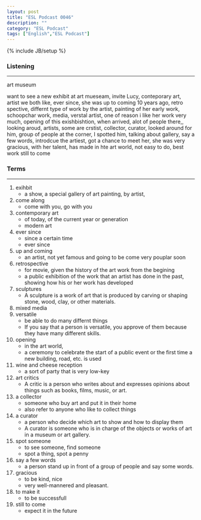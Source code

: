 ```yaml
---
layout: post
title: "ESL Podcast 0046"
description: ""
category: "ESL Podcast"
tags: ["English","ESL Podcast"]
---
```

{% include JB/setup %}

### Listening
-----
art museum

want to see a new exhibit at art mueseam, invite Lucy, conteporary art, artist we both like, ever since, she was up to coming 10 years ago, retro spective, differnt type of work by the artist, painting of her early work, schoopchar work, media, verstal artist, one of reason i like her work very much, opening of this exishbishtion, when arrived, alot of people there,, looking aroud, artists,  some are crstist, collector, curator, looked around for him, group of people at the corner, I spotted him, talking about gallery, say a few words, introdcue the artiest, got a chance to meet her, she was very gracious, with her talent, has made in hte art world, not easy to do, best work still to come


### Terms
--------
1. exihbit
    * a show, a special gallery of art painting, by artist, 
2. come along
    * come with you, go with you
3. contemporary art
    * of today, of the current year or generation
    * modern art
4. ever since
    * since a certain time
    * ever since
5. up and coming
    * an artist, not yet famous and going to be come very pouplar soon
6. retrospective
    * for movie, given the history of the art work from the begining
    * a public exhibition of the work that an artist has done in the past, showing how his or her work has developed
7. sculptures
    * A sculpture is a work of art that is produced by carving or shaping stone, wood, clay, or other materials.
8. mixed media
8. versatile
    * be able to do many differnt things
    * If you say that a person is versatile, you approve of them because they have many different skills.
9. opening
    * in the art world, 
    * a ceremony to celebrate the start of a public event or the first time a new building, road, etc. is used
10. wine and cheese reception
    * a sort of party that is very low-key
11. art critics
    * A critic is a person who writes about and expresses opinions about things such as books, films, music, or art.
12. a collector
    * someone who buy art and put it in their home
    * also refer to anyone who like to collect things
13. a curator
    * a person who decide which art to show and how to display them
    * A curator is someone who is in charge of the objects or works of art in a museum or art gallery.
14. spot someone
    * to see someone, find someone
    * spot a thing, spot a penny
15. say a few words
    * a person stand up in front of a group of people and say some words. 
16. gracious
    * to be kind, nice
    * very well-mannered and pleasant.
17. to make it
    * to be successfull
18. still to come
    * expect it in the future